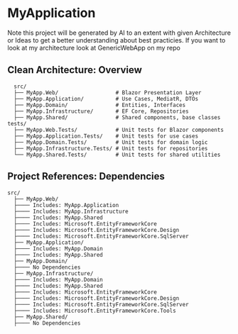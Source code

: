 # MyApplication
Note this project will be generated by AI to an extent with given Architecture or Ideas to get a better understanding about best practicies.
If you want to look at my architecture look at GenericWebApp on my repo

## Clean Architecture: Overview
```
  src/
  ├── MyApp.Web/                  # Blazor Presentation Layer
  ├── MyApp.Application/          # Use Cases, MediatR, DTOs
  ├── MyApp.Domain/               # Entities, Interfaces
  ├── MyApp.Infrastructure/       # EF Core, Repositories
  ├── MyApp.Shared/               # Shared components, base classes
tests/
  ├── MyApp.Web.Tests/            # Unit tests for Blazor components
  ├── MyApp.Application.Tests/    # Unit tests for use cases
  ├── MyApp.Domain.Tests/         # Unit tests for domain logic
  ├── MyApp.Infrastructure.Tests/ # Unit tests for repositories
  └── MyApp.Shared.Tests/         # Unit tests for shared utilities
```

## Project References: Dependencies
```
src/
  ├── MyApp.Web/
  ├──── Includes: MyApp.Application
  ├──── Includes: MyApp.Infrastructure
  ├──── Includes: MyApp.Shared
  ├──── Includes: Microsoft.EntityFrameworkCore
  ├──── Includes: Microsoft.EntityFrameworkCore.Design
  ├──── Includes: Microsoft.EntityFrameworkCore.SqlServer
  ├── MyApp.Application/
  ├──── Includes: MyApp.Domain
  ├──── Includes: MyApp.Shared
  ├── MyApp.Domain/
  ├──── No Dependencies
  ├── MyApp.Infrastructure/
  ├──── Includes: MyApp.Domain
  ├──── Includes: MyApp.Shared
  ├──── Includes: Microsoft.EntityFrameworkCore
  ├──── Includes: Microsoft.EntityFrameworkCore.Design
  ├──── Includes: Microsoft.EntityFrameworkCore.SqlServer
  ├──── Includes: Microsoft.EntityFrameworkCore.Tools
  ├── MyApp.Shared/
  ├──── No Dependencies
```
